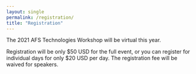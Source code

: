 ```yaml
---
layout: single
permalink: /registration/
title: "Registration"
---
```


The 2021 AFS Technologies Workshop will be virtual this year.

Registration will be only $50 USD for the full event, or you can register for
individual days for only $20 USD per day.  The registration fee will be waived
for speakers.

<div id="eventbrite-widget-container-146833977379"></div>

<script src="https://www.eventbrite.com/static/widgets/eb_widgets.js"></script>

<script type="text/javascript">
    var exampleCallback = function() {
        console.log('Order complete!');
    };

    window.EBWidgets.createWidget({
        // Required
        widgetType: 'checkout',
        eventId: '146833977379',
        iframeContainerId: 'eventbrite-widget-container-146833977379',

        // Optional
        iframeContainerHeight: 425,  // Widget height in pixels. Defaults to a minimum of 425px if not provided
        onOrderComplete: exampleCallback  // Method called when an order has successfully completed
    });
</script>
